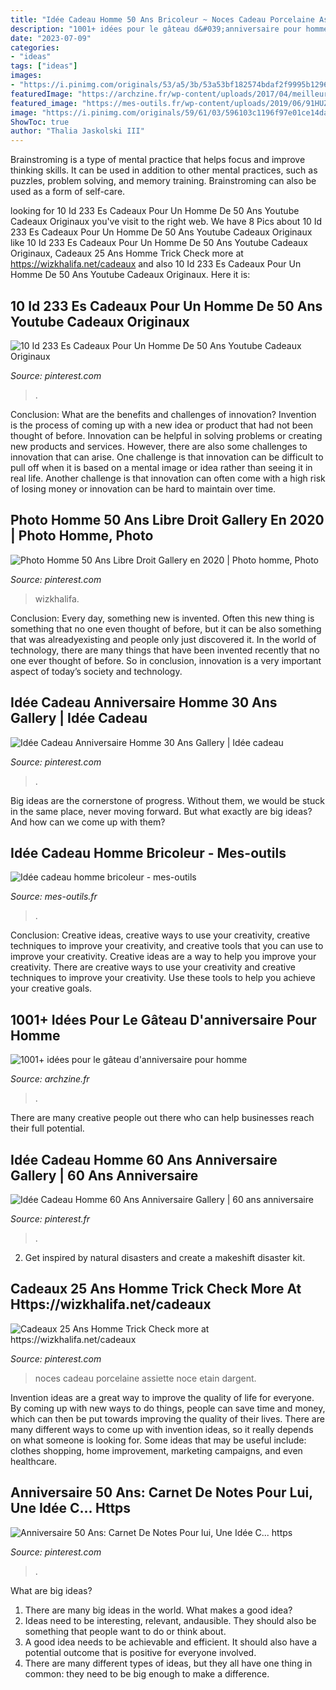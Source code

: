 ```yaml
---
title: "Idée Cadeau Homme 50 Ans Bricoleur ~ Noces Cadeau Porcelaine Assiette Noce Etain Dargent"
description: "1001+ idées pour le gâteau d&#039;anniversaire pour homme"
date: "2023-07-09"
categories:
- "ideas"
tags: ["ideas"]
images:
- "https://i.pinimg.com/originals/53/a5/3b/53a53bf182574bdaf2f9995b12966886.jpg"
featuredImage: "https://archzine.fr/wp-content/uploads/2017/04/meilleure-gateau-anniversaire-original-et-facile-gateau-pour-50-ans.jpg"
featured_image: "https://mes-outils.fr/wp-content/uploads/2019/06/91HUZWGcqL._AC_SL1500_.jpg"
image: "https://i.pinimg.com/originals/59/61/03/596103c1196f97e01ce14dac257dad2c.jpg"
ShowToc: true
author: "Thalia Jaskolski III"
---
```



Brainstroming is a type of mental practice that helps focus and improve thinking skills. It can be used in addition to other mental practices, such as puzzles, problem solving, and memory training. Brainstroming can also be used as a form of self-care.

	

		
looking for 10 Id 233 Es Cadeaux Pour Un Homme De 50 Ans Youtube Cadeaux Originaux you've visit to the right web. We have 8 Pics about 10 Id 233 Es Cadeaux Pour Un Homme De 50 Ans Youtube Cadeaux Originaux like 10 Id 233 Es Cadeaux Pour Un Homme De 50 Ans Youtube Cadeaux Originaux, Cadeaux 25 Ans Homme Trick Check more at https://wizkhalifa.net/cadeaux and also 10 Id 233 Es Cadeaux Pour Un Homme De 50 Ans Youtube Cadeaux Originaux. Here it is:
		
    
## 10 Id 233 Es Cadeaux Pour Un Homme De 50 Ans Youtube Cadeaux Originaux

<img loading=lazy src="https://i.pinimg.com/originals/55/b0/36/55b0366596378bbb91e0840e3413d2b8.jpg" onerror="this.onerror=null;this.src='https://tse4.mm.bing.net/th?id=OIP.ezHPcXMjHR56zD3OznO7GQHaJZ&amp;pid=15.1';" alt="10 Id 233 Es Cadeaux Pour Un Homme De 50 Ans Youtube Cadeaux Originaux">

_Source: pinterest.com_

>. 

	

Conclusion: What are the benefits and challenges of innovation?
Invention is the process of coming up with a new idea or product that had not been thought of before. Innovation can be helpful in solving problems or creating new products and services. However, there are also some challenges to innovation that can arise. One challenge is that innovation can be difficult to pull off when it is based on a mental image or idea rather than seeing it in real life. Another challenge is that innovation can often come with a high risk of losing money or innovation can be hard to maintain over time.

    
## Photo Homme 50 Ans Libre Droit Gallery En 2020 | Photo Homme, Photo

<img loading=lazy src="https://i.pinimg.com/736x/f1/0c/24/f10c24c2ff64f8550072f6328cc1bf97.jpg" onerror="this.onerror=null;this.src='https://tse1.mm.bing.net/th?id=OIP.DXbuYSg_mmBSG7k1l3IRBQHaFh&amp;pid=15.1';" alt="Photo Homme 50 Ans Libre Droit Gallery en 2020 | Photo homme, Photo">

_Source: pinterest.com_

>wizkhalifa. 

	

Conclusion:
Every day, something new is invented. Often this new thing is something that no one even thought of before, but it can be also something that was alreadyexisting and people only just discovered it. In the world of technology, there are many things that have been invented recently that no one ever thought of before. So in conclusion, innovation is a very important aspect of today’s society and technology.

    
## Idée Cadeau Anniversaire Homme 30 Ans Gallery | Idée Cadeau

<img loading=lazy src="https://i.pinimg.com/originals/53/a5/3b/53a53bf182574bdaf2f9995b12966886.jpg" onerror="this.onerror=null;this.src='https://tse1.mm.bing.net/th?id=OIP.ZrFkwZHqiGq0FturR6BFzQAAAA&amp;pid=15.1';" alt="Idée Cadeau Anniversaire Homme 30 Ans Gallery | Idée cadeau">

_Source: pinterest.com_

>. 

	

Big ideas are the cornerstone of progress. Without them, we would be stuck in the same place, never moving forward. But what exactly are big ideas? And how can we come up with them?

    
## Idée Cadeau Homme Bricoleur - Mes-outils

<img loading=lazy src="https://mes-outils.fr/wp-content/uploads/2019/06/91HUZWGcqL._AC_SL1500_.jpg" onerror="this.onerror=null;this.src='https://tse2.mm.bing.net/th?id=OIP.XdB_pHSb8iQnZs03SKnwpwHaJf&amp;pid=15.1';" alt="Idée cadeau homme bricoleur - mes-outils">

_Source: mes-outils.fr_

>. 

	

Conclusion: Creative ideas, creative ways to use your creativity, creative techniques to improve your creativity, and creative tools that you can use to improve your creativity.
Creative ideas are a way to help you improve your creativity. There are creative ways to use your creativity and creative techniques to improve your creativity. Use these tools to help you achieve your creative goals.

    
## 1001+ Idées Pour Le Gâteau D&#039;anniversaire Pour Homme

<img loading=lazy src="https://archzine.fr/wp-content/uploads/2017/04/meilleure-gateau-anniversaire-original-et-facile-gateau-pour-50-ans.jpg" onerror="this.onerror=null;this.src='https://tse3.mm.bing.net/th?id=OIP.9Aa0eaZWN4Bp_E-ceVRHMwHaJL&amp;pid=15.1';" alt="1001+ idées pour le gâteau d&#039;anniversaire pour homme">

_Source: archzine.fr_

>. 

	

There are many creative people out there who can help businesses reach their full potential.

    
## Idée Cadeau Homme 60 Ans Anniversaire Gallery | 60 Ans Anniversaire

<img loading=lazy src="https://i.pinimg.com/736x/82/5a/b4/825ab4465fcd05446f43bf3f403caa2c.jpg" onerror="this.onerror=null;this.src='https://tse3.mm.bing.net/th?id=OIP.9W8UOLEL6CxGKrnXrpTkJwHaDw&amp;pid=15.1';" alt="Idée Cadeau Homme 60 Ans Anniversaire Gallery | 60 ans anniversaire">

_Source: pinterest.fr_

>. 

	

2. Get inspired by natural disasters and create a makeshift disaster kit.

    
## Cadeaux 25 Ans Homme Trick Check More At Https://wizkhalifa.net/cadeaux

<img loading=lazy src="https://i.pinimg.com/originals/59/61/03/596103c1196f97e01ce14dac257dad2c.jpg" onerror="this.onerror=null;this.src='https://tse2.mm.bing.net/th?id=OIP.A-pOpq7WEyGGrmZkl5BjGAHaHa&amp;pid=15.1';" alt="Cadeaux 25 Ans Homme Trick Check more at https://wizkhalifa.net/cadeaux">

_Source: pinterest.com_

>noces cadeau porcelaine assiette noce etain dargent. 

	

Invention ideas are a great way to improve the quality of life for everyone. By coming up with new ways to do things, people can save time and money, which can then be put towards improving the quality of their lives. There are many different ways to come up with invention ideas, so it really depends on what someone is looking for. Some ideas that may be useful include: clothes shopping, home improvement, marketing campaigns, and even healthcare.

    
## Anniversaire 50 Ans: Carnet De Notes Pour Lui, Une Idée C... Https

<img loading=lazy src="https://i.pinimg.com/736x/33/eb/51/33eb51851e9464d2447ec6243dad04a3.jpg" onerror="this.onerror=null;this.src='https://tse4.mm.bing.net/th?id=OIP.HhXMelMCorZ3ske3m5w5XwAAAA&amp;pid=15.1';" alt="Anniversaire 50 Ans: Carnet De Notes Pour lui, Une Idée C... https">

_Source: pinterest.com_

>. 

	

What are big ideas?
1. There are many big ideas in the world. What makes a good idea?
2. Ideas need to be interesting, relevant, andausible. They should also be something that people want to do or think about.
3. A good idea needs to be achievable and efficient. It should also have a potential outcome that is positive for everyone involved.
4. There are many different types of ideas, but they all have one thing in common: they need to be big enough to make a difference.

